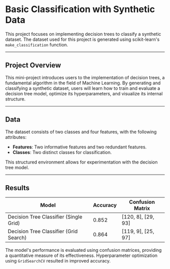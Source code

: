 # Basic Classification with Synthetic Data

This project focuses on implementing decision trees to classify a synthetic dataset. The dataset used for this project is generated using scikit-learn's `make_classification` function.

---

## Project Overview

This mini-project introduces users to the implementation of decision trees, a fundamental algorithm in the field of Machine Learning. By generating and classifying a synthetic dataset, users will learn how to train and evaluate a decision tree model, optimize its hyperparameters, and visualize its internal structure.

---

## Data

The dataset consists of two classes and four features, with the following attributes:
- **Features**: Two informative features and two redundant features.
- **Classes**: Two distinct classes for classification.

This structured environment allows for experimentation with the decision tree model.

---

## Results

| Model                       | Accuracy | Confusion Matrix       |
|-----------------------------|----------|------------------------|
| Decision Tree Classifier (Single Grid) | 0.852    | [120, 8], [29, 93] |
| Decision Tree Classifier (Grid Search) | 0.864    | [119, 9], [25, 97]  |

The model's performance is evaluated using confusion matrices, providing a quantitative measure of its effectiveness. Hyperparameter optimization using `GridSearchCV` resulted in improved accuracy.
